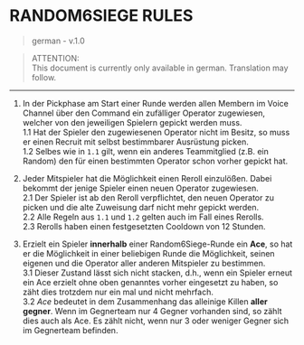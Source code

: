 # RANDOM6SIEGE RULES

> german - v.1.0

> ATTENTION:  
> This document is currently only available in german. Translation may follow.

---

1. In der Pickphase am Start einer Runde werden allen Membern im Voice Channel über den Command ein zufälliger Operator zugewiesen, welcher von den jeweiligen Spielern gepickt werden muss.  
    1.1 Hat der Spieler den zugewiesenen Operator nicht im Besitz, so muss er einen Recruit mit selbst bestimmbarer Ausrüstung picken.  
    1.2 Selbes wie in `1.1` gilt, wenn ein anderes Teammitglied (z.B. ein Random) den für einen bestimmten Operator schon vorher gepickt hat.  

2. Jeder Mitspieler hat die Möglichkeit einen Reroll einzulößen. Dabei bekommt der jenige Spieler einen neuen Operator zugewiesen.  
    2.1 Der Spieler ist ab den Reroll verpflichtet, den neuen Operator zu picken und die alte Zuweisung darf nicht mehr gepickt werden.  
    2.2 Alle Regeln aus `1.1` und `1.2` gelten auch im Fall eines Rerolls.  
    2.3 Rerolls haben einen festgesetzten Cooldown von 12 Stunden.  

3. Erzielt ein Spieler **innerhalb** einer Random6Siege-Runde ein **Ace**, so hat er die Möglichkeit in einer beliebigen Runde die Möglichkeit, seinen eigenen und die Operator aller anderen Mitspieler zu bestimmen.  
    3.1 Dieser Zustand lässt sich nicht stacken, d.h., wenn ein Spieler erneut ein Ace erzielt ohne oben genanntes vorher eingesetzt zu haben, so zäht dies trotzdem nur ein mal und nicht mehrfach.  
    3.2 *Ace* bedeutet in dem Zusammenhang das alleinige Killen **aller gegner**. Wenn im Gegnerteam nur 4 Gegner vorhanden sind, so zählt dies auch als Ace. Es zählt nicht, wenn nur 3 oder weniger Gegner sich im Gegnerteam befinden.  

